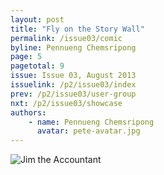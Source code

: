```yaml
---
layout: post
title: "Fly on the Story Wall"
permalink: /issue03/comic
byline: Pennueng Chemsripong
page: 5
pagetotal: 9
issue: Issue 03, August 2013
issuelink: /p2/issue03/index
prev: /p2/issue03/user-group
nxt: /p2/issue03/showcase
authors:
    - name: Pennueng Chemsripong
      avatar: pete-avatar.jpg
---
```

![Jim the Accountant](/p2/images/comic/1.png)

